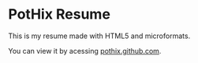 PotHix Resume
=============

This is my resume made with HTML5 and microformats.

You can view it by acessing [pothix.github.com](pothix.github.com).
